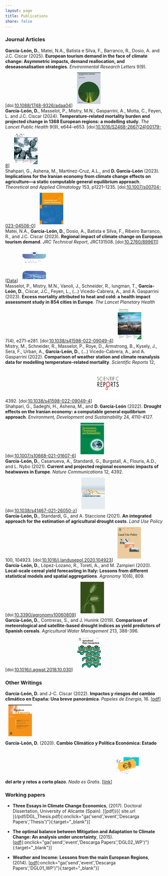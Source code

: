 ```yaml
---
layout: page
title: Publications
share: false
---
```

### Journal Articles
<div class="middle">
<span><strong>Garc&#xED;a-Le&#xF3;n, D.</strong>, Matei, N.A., Batista e Silva, F., Barranco, R., Dosio, A. and J.C. Ciscar (2025). <strong>European tourism demand in the face of climate change: Asymmetric impacts, demand reallocation, and deseasonalisation strategies</strong>. <em>Environmental Research Letters</em> 9(9). [doi:<a href="https://doi.org/10.1088/1748-9326/adaa04" target="_blank" onclick="ga('send','event','Descarga Papers','ERL');"><u>10.1088/1748-9326/adaa04</u></a>]</span> <img style="padding: 10px;" src="/images/erl_front.png">
</div>
<div class="middle">
<span><strong>Garc&#xED;a-Le&#xF3;n, D.</strong>, Masselot, P., Mistry, M.N., Gasparrini, A., Motta, C., Feyen, L. and J.C. Ciscar (2024). <strong>Temperature-related mortality burden and projected change in 1368 European regions: a modelling study</strong>. <em>The Lancet Public Health</em> 9(9), e644-e653. [doi:<a href="https://doi.org/10.1016/S2468-2667(24)00179-8" target="_blank" onclick="ga('send','event','Descarga Papers','LPH');"><u>10.1016/S2468-2667(24)00179-8</u></a>]</span> <img style="padding: 10px;" src="/images/lpubh_front.png">
</div>
<div class="middle">
<span>Shahpari, G., Ashena, M., Mart&#xED;nez-Cruz, A.L., and <strong>D. Garc&#xED;a-Le&#xF3;n</strong> (2023). <strong>Implications for the Iranian economy from climate change effects on agriculture—a static computable general equilibrium approach</strong>. <em>Theoretical and Applied Climatology</em> 153, p1221–1235. [doi:<a href="https://doi.org/10.1007/s00704-023-04506-0" target="_blank" onclick="ga('send','event','Descarga Papers','Iran-2');"><u>10.1007/s00704-023-04506-0</u></a>]</span> <img style="padding: 10px;" src="/images/tac_front.png">
</div>
<div class="middle">
<span>Matei, N.A., <strong>Garc&#xED;a-Le&#xF3;n, D.</strong>, Dosio, A., Batista e Silva, F., Ribeiro Barranco, R., and J.C. Císcar (2023). <strong>Regional impact of climate change on European tourism demand</strong>. <em>JRC Technical Report</em>, JRC131508. [doi:<a href="https://www.doi.org/10.2760/899611" target="_blank" onclick="ga('send','event','Descarga Papers','DGL23.1');"><u>10.2760/899611</u></a>] [<a href="http://data.europa.eu/89h/af97f546-8e9d-4977-9ce3-72e3ed54f3cc"><u>Data</u></a>]</span> <img style="padding: 10px;" src="/images/DGL23_1_front.png">
</div>
<div class="middle">
<span>Masselot, P., Mistry, M.N., Vanoli, J., Schneider, R., Iungman, T., <strong>Garc&#xED;a-Le&#xF3;n, D.</strong>, Císcar, J.C., Feyen, L., (...) Vicedo-Cabrera, A., and A. Gasparrini (2023). <strong>Excess mortality attributed to heat and cold: a health impact assessment study in 854 cities in Europe</strong>. <em>The Lancet Planetary Health</em> 7(4), e271-e281. [doi:<a href="https://doi.org/10.1016/S2542-5196(23)00023-2" target="_blank" onclick="ga('send','event','Descarga Papers','DGL22.2');"><u>10.1038/s41598-022-09049-4</u></a>]</span> <img style="padding: 10px;" src="/images/lph_front.png">
</div>
<div class="middle">
<span>Mistry, M., Schneider, R., Masselot, P., Roye, D., Armstrong, B., Kysely, J., Sera, F., Urban, A., <strong>Garc&#xED;a-Le&#xF3;n, D.</strong>, (...) Vicedo-Cabrera, A., and A. Gasparrini (2022). <strong>Comparison of weather station and climate reanalysis data for modelling temperature-related mortality</strong>. <em>Scientific Reports</em> 12, 4392. [doi:<a href="https://doi.org/10.1038/s41598-022-09049-4" target="_blank" onclick="ga('send','event','Descarga Papers','DGL22.1');"><u>10.1038/s41598-022-09049-4</u></a>]</span> <img style="padding: 10px;" src="/images/scirep_front.png">
</div>
<div class="middle">
<span>Shahpari, G., Sadeghi, H., Ashena, M., and <strong>D. Garc&#xED;a-Le&#xF3;n</strong> (2022). <strong>Drought effects on the Iranian economy: a computable general equilibrium approach</strong>. <em>Environment, Development and Sustainability</em> 24, 4110-4127. [doi:<a href="https://doi.org/10.1007/s10668-021-01607-6" target="_blank" onclick="ga('send','event','Descarga Papers','Iran');"><u>10.1007/s10668-021-01607-6</u></a>]</span> <img style="padding: 10px;" src="/images/eds_front.png">
</div>
<div class="middle">
<span><strong>Garc&#xED;a-Le&#xF3;n, D.</strong>, Casanueva, A., Standardi, G., Burgstall, A., Flouris, A.D., and L. Nybo (2021). <strong>Current and projected regional economic impacts of heatwaves in Europe</strong>. <em>Nature Communications</em> 12, 4392. [doi:<a href="https://doi.org/10.1038/s41467-021-26050-z" target="_blank" onclick="ga('send','event','Descarga Papers','DGL16');"><u>10.1038/s41467-021-26050-z</u></a>]</span> <img style="padding: 10px;" src="/images/ncomms_front.png">
</div>
<div class="middle">
<span><strong>Garc&#xED;a-Le&#xF3;n, D.</strong>,  Standardi, G., and A. Staccione (2021). <strong>An integrated approach for the estimation of agricultural drought costs</strong>. <em>Land Use Policy</em> 100, 104923. [doi:<a href="https://doi.org/10.1016/j.landusepol.2020.104923" target="_blank" onclick="ga('send','event','Descarga Papers','DGL10');"><u>10.1016/j.landusepol.2020.104923</u></a>]</span> <img style="padding: 10px;" src="/images/lup_front.png">
</div>
<div class="middle">
<span><strong>Garc&#xED;a-Le&#xF3;n, D.</strong>,  L&#xF3;pez-Lozano, R., Toreti, A., and M. Zampieri (2020). <strong>Local-scale cereal yield forecasting in Italy: Lessons from different statistical models and spatial aggregations</strong>. <em>Agronomy</em> 10(6), 809. [doi:<a href="https://doi.org/10.3390/agronomy10060809" target="_blank" onclick="ga('send','event','Descarga Papers','DGL04');"><u>10.3390/agronomy10060809</u></a>]</span> <img style="padding: 10px;" src="/images/agronomy_front.png">
</div>
<div class="middle">
<span><strong>Garc&#xED;a-Le&#xF3;n, D.</strong>,  Contreras, S., and J. Hunink (2019). <strong>Comparison of meteorological and satellite-based drought indices as yield predictors of Spanish cereals</strong>. <em>Agricultural Water Management</em> 213, 388-396. [doi:<a href="https://doi.org/10.1016/j.agwat.2018.10.030" target="_blank" onclick="ga('send','event','Descarga Papers','DGL03');"><u>10.1016/j.agwat.2018.10.030</u></a>]</span> <img style="padding: 10px;" src="/images/agwat_front.png">
</div>

### Other Writings

<div class="middle">
<span><strong>Garc&#xED;a-Le&#xF3;n, D.</strong> and J-C. C&#xED;scar (2022). <strong>Impactos y riesgos del cambio clim&aacute;tico en España: Una breve panor&aacute;mica</strong>. <em>Papeles de Energ&#xED;a</em>, 16. [<a href="https://www.funcas.es/wp-content/uploads/2022/02/David-Garc%C3%ADa-Le%C3%B3n-y-Juan-Carlos-Ciscar.pdf" target="_blank" onclick="ga('send','event','Descarga Papers','PEner');"><u>pdf</u></a>]</span> <img style="padding: 10px;" src="/images/pener_front.png">
</div>

<div class="middle">
<span><strong>Garc&#xED;a-Le&#xF3;n, D.</strong> (2020). <strong>Cambio Clim&aacute;tico y Pol&#xED;tica Econ&#xF3;mica: Estado del arte y retos a corto plazo</strong>. <em>Nada es Gratis</em>. [<a href="https://nadaesgratis.es/admin/cambio-climatico-y-politica-economica-estado-del-arte-y-retos-a-corto-plazo" target="_blank" onclick="ga('send','event','Descarga Papers','NeG');"><u>link</u></a>]</span> <img style="padding: 10px;" src="/images/neg_front.png">
</div>

### Working papers
- **Three Essays in Climate Change Economics**, (2017). Doctoral Dissertation, University of Alicante (Spain).
 [[pdf]({{ site.url }}/pdf/DGL_Thesis.pdf){:onclick="ga('send','event','Descarga Papers','Thesis')"}{:target="_blank"}]
 
- **The optimal balance between Mitigation and Adaptation to Climate Change: An analysis under uncertainty**, (2015). [[pdf](http://www.feem.it/getpage.aspx?id=8280&sez=Publications&padre=73){:onclick="ga('send','event','Descarga Papers','DGL02_WP')"}{:target="_blank"}]

- **Weather and Income: Lessons from the main European Regions**, (2014). [[pdf](http://www.feem.it/getpage.aspx?id=7443&sez=Publications&padre=73){:onclick="ga('send','event','Descarga Papers','DGL01_WP')"}{:target="_blank"}]
